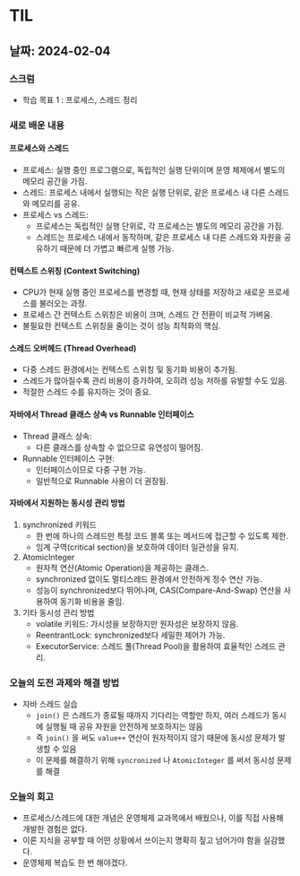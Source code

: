 # TIL

## 날짜: 2024-02-04

### 스크럼
- 학습 목표 1 : 프로세스, 스레드 정리

### 새로 배운 내용
#### 프로세스와 스레드
- 프로세스: 실행 중인 프로그램으로, 독립적인 실행 단위이며 운영 체제에서 별도의 메모리 공간을 가짐.
- 스레드: 프로세스 내에서 실행되는 작은 실행 단위로, 같은 프로세스 내 다른 스레드와 메모리를 공유.
- 프로세스 vs 스레드:
  - 프로세스는 독립적인 실행 단위로, 각 프로세스는 별도의 메모리 공간을 가짐.
  - 스레드는 프로세스 내에서 동작하며, 같은 프로세스 내 다른 스레드와 자원을 공유하기 때문에 더 가볍고 빠르게 실행 가능.

#### 컨텍스트 스위칭 (Context Switching)
- CPU가 현재 실행 중인 프로세스를 변경할 때, 현재 상태를 저장하고 새로운 프로세스를 불러오는 과정.
- 프로세스 간 컨텍스트 스위칭은 비용이 크며, 스레드 간 전환이 비교적 가벼움.
- 불필요한 컨텍스트 스위칭을 줄이는 것이 성능 최적화의 핵심.

#### 스레드 오버헤드 (Thread Overhead)
- 다중 스레드 환경에서는 컨텍스트 스위칭 및 동기화 비용이 추가됨.
- 스레드가 많아질수록 관리 비용이 증가하여, 오히려 성능 저하를 유발할 수도 있음.
- 적절한 스레드 수를 유지하는 것이 중요.

#### 자바에서 Thread 클래스 상속 vs Runnable 인터페이스
- Thread 클래스 상속:
  - 다른 클래스를 상속할 수 없으므로 유연성이 떨어짐.
- Runnable 인터페이스 구현:
  - 인터페이스이므로 다중 구현 가능.
  - 일반적으로 Runnable 사용이 더 권장됨.

#### 자바에서 지원하는 동시성 관리 방법
1. synchronized 키워드
   - 한 번에 하나의 스레드만 특정 코드 블록 또는 메서드에 접근할 수 있도록 제한. 
   - 임계 구역(critical section)을 보호하여 데이터 일관성을 유지.
2. AtomicInteger
   - 원자적 연산(Atomic Operation)을 제공하는 클래스. 
   - synchronized 없이도 멀티스레드 환경에서 안전하게 정수 연산 가능.
   - 성능이 synchronized보다 뛰어나며, CAS(Compare-And-Swap) 연산을 사용하여 동기화 비용을 줄임.
3. 기타 동시성 관리 방법
   - volatile 키워드: 가시성을 보장하지만 원자성은 보장하지 않음.
   - ReentrantLock: synchronized보다 세밀한 제어가 가능.
   - ExecutorService: 스레드 풀(Thread Pool)을 활용하여 효율적인 스레드 관리.

### 오늘의 도전 과제와 해결 방법
- 자바 스레드 실습
  - `join()` 은 스레드가 종료될 때까지 기다리는 역할만 하지, 여러 스레드가 동시에 실행될 때 공유 자원을 안전하게 보호하지는 않음
  - 즉 `join()` 을 써도 `value++` 연산이 원자적이지 않기 때문에 동시성 문제가 발생할 수 있음
  - 이 문제를 해결하기 위해 `syncronized` 나 `AtomicInteger` 를 써서 동시성 문제를 해결

### 오늘의 회고
- 프로세스/스레드에 대한 개념은 운영체제 교과목에서 배웠으나, 이를 직접 사용해 개발한 경험은 없다.
- 이론 지식을 공부할 때 어떤 상황에서 쓰이는지 명확히 짚고 넘어가야 함을 실감했다.
- 운영체제 복습도 한 번 해야겠다.